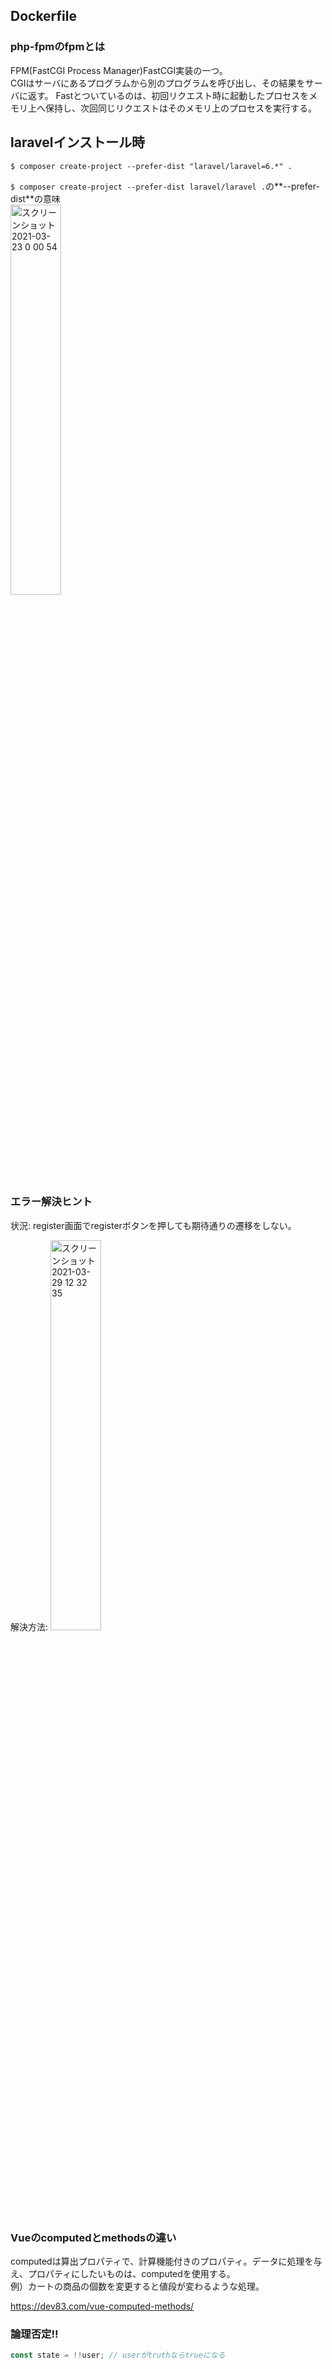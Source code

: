 ## Dockerfile

### php-fpmのfpmとは
FPM(FastCGI Process Manager)FastCGI実装の一つ。  
CGIはサーバにあるプログラムから別のプログラムを呼び出し、その結果をサーバに返す。
Fastとついているのは、初回リクエスト時に起動したプロセスをメモリ上へ保持し、次回同じリクエストはそのメモリ上のプロセスを実行する。



## laravelインストール時
```
$ composer create-project --prefer-dist "laravel/laravel=6.*" .
```

```$ composer create-project --prefer-dist laravel/laravel .```の**--prefer-dist**の意味  
<img width="40%" alt="スクリーンショット 2021-03-23 0 00 54" src="https://user-images.githubusercontent.com/57553474/112010957-209f3b80-8b6b-11eb-9357-bdd4cabfe2e9.png">

### エラー解決ヒント
状況: register画面でregisterボタンを押しても期待通りの遷移をしない。

解決方法: 
<img width="40%" alt="スクリーンショット 2021-03-29 12 32 35" src="https://user-images.githubusercontent.com/57553474/112783798-1c06e580-908b-11eb-9861-418987bf644b.png">


### Vueのcomputedとmethodsの違い
computedは算出プロパティで、計算機能付きのプロパティ。データに処理を与え、プロパティにしたいものは、computedを使用する。  
例）カートの商品の個数を変更すると値段が変わるような処理。

https://dev83.com/vue-computed-methods/

### 論理否定!!
```js
const state = !!user; // userがtruthならtrueになる
```